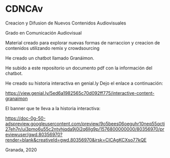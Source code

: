 # CDNCAv
Creacion y Difusion de Nuevos Contenidos Audiovisuales

Grado en Comunicación Audiovisual


Material creado para explorar nuevas formas de narraccion y creacion de contenidos 
utilizando remix y crowdsourcing

He creado un chatbot llamado Granáimon.

He subido a este repositorio un documento pdf con la información del chatbot.

He creado su historia interactiva en genial.ly Dejo el enlace a continuación:

https://view.genial.ly/5ed6a1982565c70d092ff775/interactive-content-granaimon

El banner que te lleva a la historia interactiva:

https://doc-0g-50-adspreview.googleusercontent.com/preview/9o5bees06oeguhr10neq55qcti27eh7n/ui3pmo6u55c2ntvhjqda9j0i2q6llg9p/1576800000000/80356970/previewuser/gwd.80356970?render=blank&creativeId=gwd.80356970&irsk=CICAgKCXso77kQE


Granada, 2020
